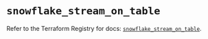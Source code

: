 # `snowflake_stream_on_table`

Refer to the Terraform Registry for docs: [`snowflake_stream_on_table`](https://registry.terraform.io/providers/snowflake-labs/snowflake/0.98.0/docs/resources/stream_on_table).
